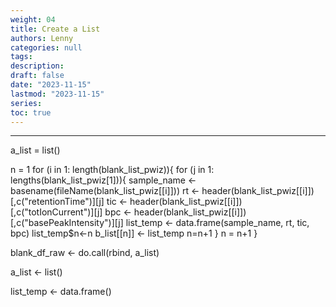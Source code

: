 ```yaml
---
weight: 04
title: Create a List
authors: Lenny
categories: null
tags: 
description: 
draft: false
date: "2023-11-15"
lastmod: "2023-11-15"
series:
toc: true
---
```



<!--more-->
---

a_list = list()

n = 1
for (i in 1: length(blank_list_pwiz)){
  for (j in 1: lengths(blank_list_pwiz[1])){
    sample_name <- basename(fileName(blank_list_pwiz[[i]]))
    rt <- header(blank_list_pwiz[[i]])[,c("retentionTime")][j]
    tic <- header(blank_list_pwiz[[i]])[,c("totIonCurrent")][j]
    bpc <- header(blank_list_pwiz[[i]])[,c("basePeakIntensity")][j]
    list_temp <- data.frame(sample_name, rt, tic, bpc)
    list_temp$n<-n
    b_list[[n]] <- list_temp
    n=n+1
  }
  n = n+1
}

blank_df_raw <- do.call(rbind, a_list)

a_list <- list()

list_temp <- data.frame()